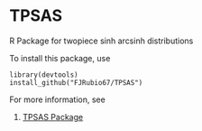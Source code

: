 # TPSAS
R Package for twopiece sinh arcsinh distributions

To install this package, use

```
library(devtools)
install_github("FJRubio67/TPSAS")
```

For more information, see

1. [TPSAS Package
](https://rpubs.com/FJRubio/TPSAS)
